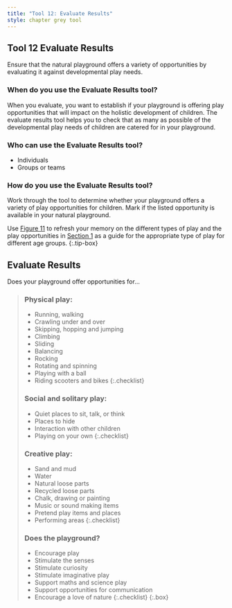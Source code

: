 ```yaml
---
title: "Tool 12: Evaluate Results"
style: chapter grey tool
---
```


## **Tool 12** Evaluate Results

Ensure that the natural playground offers a variety of opportunities by evaluating it against developmental play needs.

### When do you use the Evaluate Results tool?

When you evaluate, you want to establish if your playground is offering play opportunities that will impact on the holistic development of children. The evaluate results tool helps you to check that as many as possible of the developmental play needs of children are catered for in your playground.

### Who can use the Evaluate Results tool?

-   Individuals
-   Groups or teams

### How do you use the Evaluate Results tool?

Work through the tool to determine whether your playground offers a variety of play opportunities for children. Mark if the listed opportunity is available in your natural playground.

Use [Figure 11](01.html#figure-11) to refresh your memory on the different types of play and the play opportunities in [Section 1](01.html#age-appropriate-play) as a guide for the appropriate type of play for different age groups.
{:.tip-box}

## Evaluate Results

Does your playground offer opportunities for…

> ### Physical play:
> 
> -   Running, walking
> -   Crawling under and over
> -   Skipping, hopping and jumping
> -   Climbing
> -   Sliding
> -   Balancing
> -   Rocking
> -   Rotating and spinning
> -   Playing with a ball
> -   Riding scooters and bikes
> {:.checklist}
> 
> ### Social and solitary play:
> 
> -   Quiet places to sit, talk, or think
> -   Places to hide
> -   Interaction with other children
> -   Playing on your own
> {:.checklist}
> 
> ### Creative play:
> 
> -   Sand and mud
> -   Water
> -   Natural loose parts
> -   Recycled loose parts
> -   Chalk, drawing or painting
> -   Music or sound making items
> -   Pretend play items and places
> -   Performing areas
> {:.checklist}
> 
> ### Does the playground?
> 
> -   Encourage play
> -   Stimulate the senses
> -   Stimulate curiosity
> -   Stimulate imaginative play
> -   Support maths and science play
> -   Support opportunities for communication
> -   Encourage a love of nature
> {:.checklist}
{:.box}
